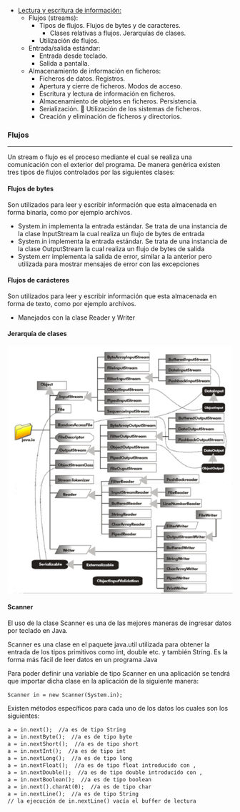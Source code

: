- [Lectura y escritura de información:](#tema4)
    - Flujos (streams):
        - Tipos de flujos. Flujos de bytes y de caracteres.
            - Clases relativas a flujos. Jerarquías de clases.
        - Utilización de flujos.
    - Entrada/salida estándar:
        - Entrada desde teclado.
        - Salida a pantalla.
    - Almacenamiento de información en ficheros:
        - Ficheros de datos. Registros.
        - Apertura y cierre de ficheros. Modos de acceso.
        - Escritura y lectura de información en ficheros.
        - Almacenamiento de objetos en ficheros. Persistencia. 
        -  Serialización. 􏰀 Utilización de los sistemas de ficheros.
        - Creación y eliminación de ficheros y directorios.

### Flujos 
****

Un stream o flujo es el proceso mediante el cual se realiza una comunicación con el exterior del programa. De manera genérica existen tres tipos de flujos controlados por las siguientes clases:

#### Flujos de bytes

Son utilizados para leer y escribir información que esta almacenada en forma binaria, como por ejemplo archivos.

- System.in implementa la entrada estándar. Se trata de una instancia de la clase InputStream la cual realiza un flujo de bytes de entrada
- System.in implementa la entrada estándar. Se trata de una instancia de la clase OutputStream la cual realiza un flujo de bytes de salida
- System.err implementa la salida de error, similar a la anterior pero utilizada para mostrar mensajes de error con las excepciones 


#### Flujos de carácteres

Son utilizados para leer y escribir información que esta almacenada en forma de texto, como por ejemplo archivos.

- Manejados con la clase Reader y Writer

#### Jerarquía de clases

![jerarquía clases](./images/javaio.png)


#### Scanner

El uso de la clase Scanner es una de las mejores maneras de ingresar datos por teclado en Java.

Scanner es una clase en el paquete java.util utilizada para obtener la entrada de los tipos primitivos como int, double etc. y también String. Es la forma más fácil de leer datos en un programa Java

Para poder definir una variable de tipo Scanner en una aplicación se tendrá que importar dicha clase en la aplicación de la siguiente manera:
````
Scanner in = new Scanner(System.in);
````
Existen métodos específicos para cada uno de los datos los cuales son los siguientes:

````
a = in.next();  //a es de tipo String
a = in.nextByte();  //a es de tipo byte
a = in.nextShort();  //a es de tipo short
a = in.nextInt();  //a es de tipo int
a = in.nextLong();  //a es de tipo long
a = in.nextFloat();  //a es de tipo float introducido con ,
a = in.nextDouble();  //a es de tipo double introducido con ,
a = in.nextBoolean();  //a es de tipo boolean
a = in.next().charAt(0);  //a es de tipo char
a = in.nextLine();  //a es de tipo String
// la ejecución de in.nextLine() vacía el buffer de lectura	
````

